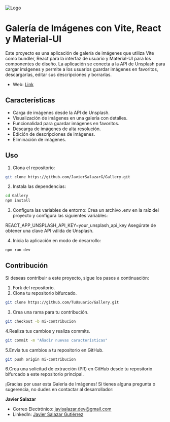 ![Logo](./public/logo.ico) 

# Galería de Imágenes con Vite, React y Material-UI

Este proyecto es una aplicación de galería de imágenes que utiliza Vite como bundler, React para la interfaz de usuario y Material-UI para los componentes de diseño. La aplicación se conecta a la API de Unsplash para cargar imágenes y permite a los usuarios guardar imágenes en favoritos, descargarlas, editar sus descripciones y borrarlas.

- Web: [Link](https://gallery-five-pi.vercel.app)

## Características

- Carga de imágenes desde la API de Unsplash.
- Visualización de imágenes en una galería con detalles.
- Funcionalidad para guardar imágenes en favoritos.
- Descarga de imágenes de alta resolución.
- Edición de descripciones de imágenes.
- Eliminación de imágenes.



## Uso

1. Clona el repositorio:

```bash
git clone https://github.com/JavierSalazarG/Gallery.git
```

2. Instala las dependencias:

```bash
cd Gallery
npm install
```

3. Configura las variables de entorno:
   Crea un archivo .env en la raíz del proyecto y configura las siguientes variables:

REACT_APP_UNSPLASH_API_KEY=your_unsplash_api_key
Asegúrate de obtener una clave API válida de Unsplash.

4. Inicia la aplicación en modo de desarrollo:

```bash
npm run dev
```

## Contribución

Si deseas contribuir a este proyecto, sigue los pasos a continuación:

1. Fork del repositorio.
2. Clona tu repositorio bifurcado.

```bash
git clone https://github.com/TuUsuario/Gallery.git
```

3. Crea una rama para tu contribución.

```bash
git checkout -b mi-contribucion
```

4.Realiza tus cambios y realiza commits.

```bash
git commit -m "Añadir nuevas características"
```

5.Envía tus cambios a tu repositorio en GitHub.

```bash
git push origin mi-contribucion
```

6.Crea una solicitud de extracción (PR) en GitHub desde tu repositorio bifurcado a este repositorio principal.

¡Gracias por usar esta Galería de Imágenes! Si tienes alguna pregunta o sugerencia, no dudes en contactar al desarrollador:

**Javier Salazar**

- Correo Electrónico: [javisalazar.dev@gmail.com](mailto:javisalazar.dev@gmail.com)
- LinkedIn: [Javier Salazar Gutiérrez](www.linkedin.com/in/javier-salazar-gutiérrez)
